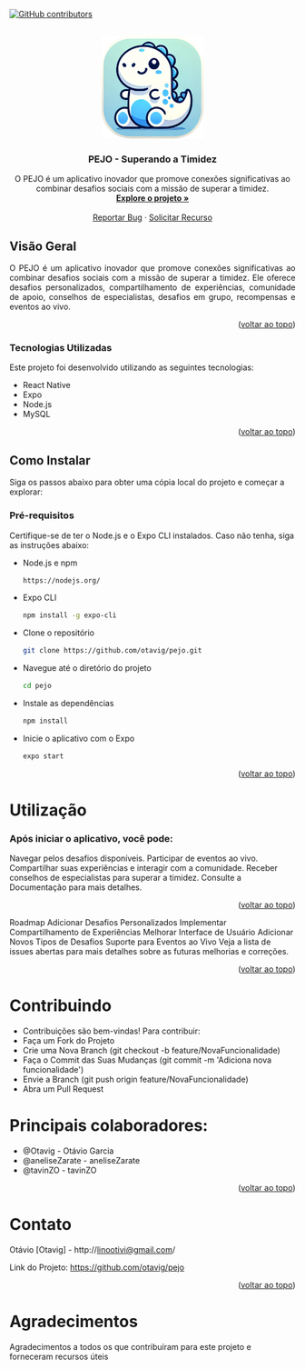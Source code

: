 <!-- Improved compatibility of back to top link -->
<a id="readme-top"></a>

<!-- PROJECT SHIELDS -->
[![GitHub contributors](https://img.shields.io/github/contributors/otavig/pejo.svg)](https://github.com/username/pejo/graphs/contributors/)

<!-- PROJECT LOGO -->
<br />
<div align="center">
  <a href="https://github.com/username/pejo">
    <img src="https://github.com/Otavig/PejoApp/blob/main/assets/imgs/icon.png" alt="Logo" height="180px"/>
  </a>

  <h3 align="center">PEJO - Superando a Timidez</h3>

  <p align="center">
    O PEJO é um aplicativo inovador que promove conexões significativas ao combinar desafios sociais com a missão de superar a timidez.
    <br />
    <a href="https://github.com/otavig/pejo"><strong>Explore o projeto »</strong></a>
    <br />
    <br />
    <a href="https://github.com/otavig/pejo/issues/new?labels=bug&template=bug-report---.md">Reportar Bug</a>
    ·
    <a href="https://github.com/otavig/pejo/issues/new?labels=enhancement&template=feature-request---.md">Solicitar Recurso</a>
  </p>
</div>


<!-- VISÃO GERAL -->
## Visão Geral

<p align="justify">
O PEJO é um aplicativo inovador que promove conexões significativas ao combinar desafios sociais com a missão de superar a timidez. Ele oferece desafios personalizados, compartilhamento de experiências, comunidade de apoio, conselhos de especialistas, desafios em grupo, recompensas e eventos ao vivo.
</p>

<p align="right">(<a href="#readme-top">voltar ao topo</a>)</p>

### Tecnologias Utilizadas

Este projeto foi desenvolvido utilizando as seguintes tecnologias:

* React Native
* Expo
* Node.js
* MySQL

<p align="right">(<a href="#readme-top">voltar ao topo</a>)</p>

<!-- GETTING STARTED -->
## Como Instalar

Siga os passos abaixo para obter uma cópia local do projeto e começar a explorar:

### Pré-requisitos

Certifique-se de ter o Node.js e o Expo CLI instalados. Caso não tenha, siga as instruções abaixo:

* Node.js e npm
  ```sh
  https://nodejs.org/

* Expo CLI
  ```sh
  npm install -g expo-cli

* Clone o repositório
  ```sh
  git clone https://github.com/otavig/pejo.git

* Navegue até o diretório do projeto
  ```sh
  cd pejo
  
* Instale as dependências
  ```sh
  npm install

* Inicie o aplicativo com o Expo
  ```sh
  expo start
  
<p align="right">(<a href="#readme-top">voltar ao topo</a>)</p> <!-- USAGE EXAMPLES -->

# Utilização

### Após iniciar o aplicativo, você pode:

Navegar pelos desafios disponíveis.
Participar de eventos ao vivo.
Compartilhar suas experiências e interagir com a comunidade.
Receber conselhos de especialistas para superar a timidez.
Consulte a Documentação para mais detalhes.

<p align="right">(<a href="#readme-top">voltar ao topo</a>)</p> <!-- ROADMAP -->
Roadmap
 Adicionar Desafios Personalizados
 Implementar Compartilhamento de Experiências
 Melhorar Interface de Usuário
 Adicionar Novos Tipos de Desafios
 Suporte para Eventos ao Vivo
Veja a lista de issues abertas para mais detalhes sobre as futuras melhorias e correções.

<p align="right">(<a href="#readme-top">voltar ao topo</a>)</p> <!-- CONTRIBUTING -->

# Contribuindo
* Contribuições são bem-vindas! Para contribuir:
* Faça um Fork do Projeto
* Crie uma Nova Branch (git checkout -b feature/NovaFuncionalidade)
* Faça o Commit das Suas Mudanças (git commit -m 'Adiciona nova funcionalidade')
* Envie a Branch (git push origin feature/NovaFuncionalidade)
* Abra um Pull Request

# Principais colaboradores:
* @Otavig - Otávio Garcia
* @aneliseZarate - aneliseZarate
* @tavinZO - tavinZO
  
<p align="right">(<a href="#readme-top">voltar ao topo</a>)</p> <!-- CONTACT -->

# Contato
Otávio [Otavig] - http://linootivi@gmail.com/

Link do Projeto: https://github.com/otavig/pejo

<p align="right">(<a href="#readme-top">voltar ao topo</a>)</p> <!-- ACKNOWLEDGMENTS -->

# Agradecimentos
Agradecimentos a todos os que contribuíram para este projeto e forneceram recursos úteis
